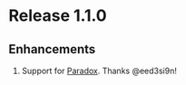 # Release 1.1.0

## Enhancements

1. Support for [Paradox](https://github.com/lightbend/paradox). Thanks @eed3si9n!
